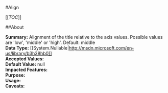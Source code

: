 #Align

[[_TOC_]]

##About

**Summary:**  Alignment of the title relative to the axis values. Possible values are 'low', 'middle' or 'high'. Default: middle   
**Data Type:** [[System.Nullable|http://msdn.microsoft.com/en-us/library/b3h38hb0]]  
**Accepted Values:**   
**Default Value:** null  
**Impacted Features:**   
**Purpose:**   
**Usage:**   
**Caveats:**   

